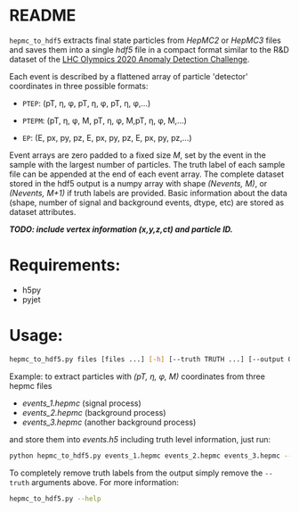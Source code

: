 # README
```hepmc_to_hdf5``` extracts final state particles from *HepMC2* or *HepMC3* files and saves them into a single *hdf5* file in a compact format similar to the R&D dataset of the [LHC Olympics 2020 Anomaly Detection Challenge](https://zenodo.org/record/2629073#.XKdewGXlRg0). 

Each event is described by a flattened array of particle 'detector' coordinates in three possible formats:  

 - ```PTEP```:  (pT, η, φ, pT, η, φ, pT, η, φ,...) 
  
 - ```PTEPM```: (pT, η, φ, M, pT, η, φ, M,pT, η, φ, M,...)
  
 - ```EP```:    (E, px, py, pz, E, px, py, pz, E, px, py, pz,...)
 
Event arrays are zero padded to a fixed size *M*, set by the event in the sample with the largest number of particles. The truth label of each sample file can be appended at the end of each event array. The complete dataset stored in the hdf5 output is a numpy array with shape *(Nevents, M)*, or *(Nevents, M+1)* if truth labels are  provided. Basic information about the data (shape, number of signal and background events, dtype, etc) are stored as dataset attributes. 

***TODO: include vertex information (x,y,z,ct) and particle ID.*** 

# Requirements: 
- h5py
- pyjet

# Usage:
```bash
hepmc_to_hdf5.py files [files ...] [-h] [--truth TRUTH ...] [--output OUTPUT] [--dtype DTYPE]
```
Example: to extract particles with *(pT, η, φ, M)* coordinates from three hepmc files
- *events_1.hepmc* (signal process)
- *events_2.hepmc* (background process)
- *events_3.hepmc* (another background process) 

and store them into *events.h5* including truth level information, just run:
```bash
python hepmc_to_hdf5.py events_1.hepmc events_2.hepmc events_3.hepmc --truth 1 0 0 --output events.h5 --dtype PTEPM
```
To completely remove truth labels from the output simply remove the ```--truth``` arguments above. 
For more information: 
```bash
hepmc_to_hdf5.py --help
```

